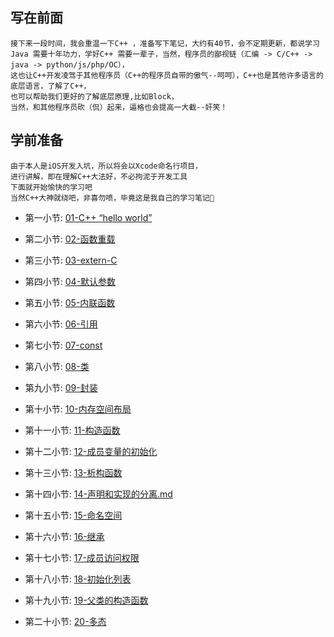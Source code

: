 
## 写在前面
```
接下来一段时间，我会重温一下C++ ，准备写下笔记，大约有40节，会不定期更新，都说学习Java 需要十年功力，学好C++ 需要一辈子，当然，程序员的鄙视链（汇编 -> C/C++ -> java -> python/js/php/OC），
这也让C++开发凌驾于其他程序员（C++的程序员自带的傲气--呵呵），C++也是其他许多语言的底层语言，了解了C++，
也可以帮助我们更好的了解底层原理,比如Block，
当然，和其他程序员砍（侃）起来，逼格也会提高一大截--奸笑！
```
## 学前准备
```
由于本人是iOS开发入坑，所以将会以Xcode命名行项目，
进行讲解，即在理解C++大法好，不必拘泥于开发工具
下面就开始愉快的学习吧
当然C++大神就绕吧，非喜勿喷，毕竟这是我自己的学习笔记📒
```


- 第一小节:  [01-C++ “hello world”](https://github.com/dudongge/DDGLearningCpp/blob/master/C%2B%2BMoc/01-C%2B%2B%20“hello%20world”.md)
-  第二小节:  [02-函数重载](https://github.com/dudongge/DDGLearningCpp/blob/master/C%2B%2BMoc/02-函数重载.md)
- 第三小节:  [03-extern-C](https://github.com/dudongge/DDGLearningCpp/blob/master/C%2B%2BMoc/03-extern-C.md)
- 第四小节:  [04-默认参数](https://github.com/dudongge/DDGLearningCpp/blob/master/C%2B%2BMoc/04-默认参数.md)
- 第五小节:  [05-内联函数](https://github.com/dudongge/DDGLearningCpp/blob/master/C%2B%2BMoc/05-内联函数.md)

- 第六小节:  [06-引用](https://github.com/dudongge/DDGLearningCpp/blob/master/C%2B%2BMoc/06-引用.md)
- 第七小节:  [07-const](https://github.com/dudongge/DDGLearningCpp/blob/master/C%2B%2BMoc/07-const.md)
- 第八小节:  [08-类](https://github.com/dudongge/DDGLearningCpp/blob/master/C%2B%2BMoc/08-类.md)
- 第九小节:  [09-封装](https://github.com/dudongge/DDGLearningCpp/blob/master/C%2B%2BMoc/09-封装.md)
- 第十小节:  [10-内存空间布局](https://github.com/dudongge/DDGLearningCpp/blob/master/C%2B%2BMoc/10-内存空间布局.md)

- 第十一小节:  [11-构造函数](https://github.com/dudongge/DDGLearningCpp/blob/master/C%2B%2BMoc/11-构造函数.md)
- 第十二小节:  [12-成员变量的初始化](https://github.com/dudongge/DDGLearningCpp/blob/master/C%2B%2BMoc/12-成员变量的初始化.md)
- 第十三小节:  [13-析构函数](https://github.com/dudongge/DDGLearningCpp/blob/master/C%2B%2BMoc/13-析构函数.md)
- 第十四小节:  [14-声明和实现的分离.md](https://github.com/dudongge/DDGLearningCpp/blob/master/C%2B%2BMoc/14-声明和实现的分离.md)
- 第十五小节:  [15-命名空间](https://github.com/dudongge/DDGLearningCpp/blob/master/C%2B%2BMoc/15-命名空间.md)

- 第十六小节:  [16-继承](https://github.com/dudongge/DDGLearningCpp/blob/master/C%2B%2BMoc/16-继承.md)
- 第十七小节:  [17-成员访问权限](https://github.com/dudongge/DDGLearningCpp/blob/master/C%2B%2BMoc/17-成员访问权限.md)
- 第十八小节:  [18-初始化列表](https://github.com/dudongge/DDGLearningCpp/blob/master/C%2B%2BMoc/18-初始化列表.md)
- 第十九小节:  [19-父类的构造函数](https://github.com/dudongge/DDGLearningCpp/blob/master/C%2B%2BMoc/19-父类的构造函数.md)
- 第二十小节:  [20-多态](https://github.com/dudongge/DDGLearningCpp/blob/master/C%2B%2BMoc/20-多态.md)

